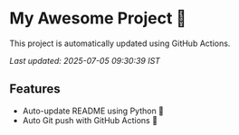 # My Awesome Project 🚀

This project is automatically updated using GitHub Actions.

_Last updated: 2025-07-05 09:30:39 IST_

## Features
- Auto-update README using Python 🐍
- Auto Git push with GitHub Actions 🤖
